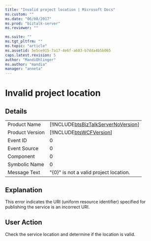 ```yaml
---
title: "Invalid project location | Microsoft Docs"
ms.custom: ""
ms.date: "06/08/2017"
ms.prod: "biztalk-server"
ms.reviewer: ""

ms.suite: ""
ms.tgt_pltfrm: ""
ms.topic: "article"
ms.assetid: 5e5ce915-7a17-4e6f-a683-b7dda4b5b065
caps.latest.revision: 5
author: "MandiOhlinger"
ms.author: "mandia"
manager: "anneta"
---
```

# Invalid project location
## Details  
  
|                 |                                                                                    |
|-----------------|------------------------------------------------------------------------------------|
|  Product Name   | [!INCLUDE[btsBizTalkServerNoVersion](../includes/btsbiztalkservernoversion-md.md)] |
| Product Version |             [!INCLUDE[btsWCFVersion](../includes/btswcfversion-md.md)]             |
|    Event ID     |                                         0                                          |
|  Event Source   |                                         0                                          |
|    Component    |                                         0                                          |
|  Symbolic Name  |                                         0                                          |
|  Message Text   |                       "{0}" is not a valid project location.                       |
  
## Explanation  
 This error indicates the URI (uniform resource identifier) specified for publishing the service is an incorrect URI.  
  
## User Action  
 Check the service location and determine if the location is valid.